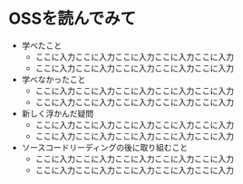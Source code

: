 # OSSを読んでみて

 - 学べたこと
   - ここに入力ここに入力ここに入力ここに入力ここに入力
   - ここに入力ここに入力ここに入力ここに入力ここに入力
 - 学べなかったこと
   - ここに入力ここに入力ここに入力ここに入力ここに入力
   - ここに入力ここに入力ここに入力ここに入力ここに入力
- 新しく浮かんだ疑問
   - ここに入力ここに入力ここに入力ここに入力ここに入力
   - ここに入力ここに入力ここに入力ここに入力ここに入力
 - ソースコードリーディングの後に取り組むこと
    - ここに入力ここに入力ここに入力ここに入力ここに入力
   - ここに入力ここに入力ここに入力ここに入力ここに入力
